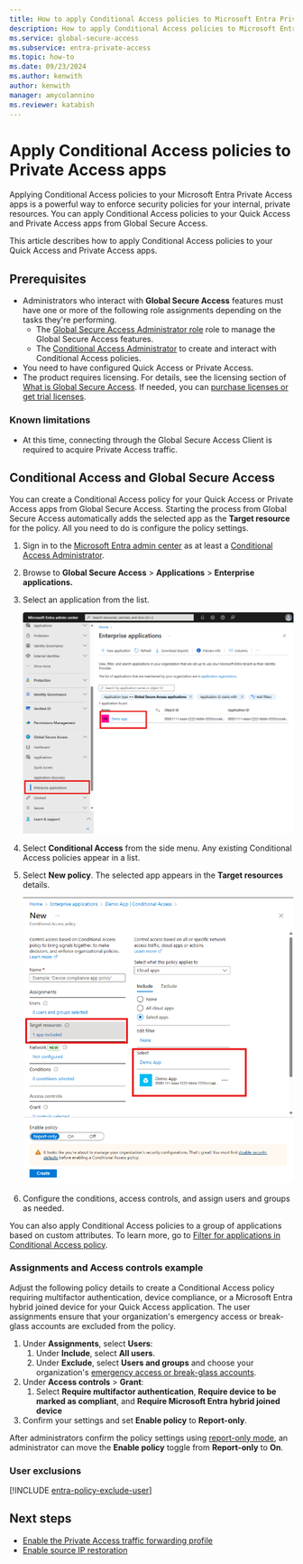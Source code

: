 ```yaml
---
title: How to apply Conditional Access policies to Microsoft Entra Private Access apps
description: How to apply Conditional Access policies to Microsoft Entra Private Access apps.
ms.service: global-secure-access
ms.subservice: entra-private-access
ms.topic: how-to
ms.date: 09/23/2024
ms.author: kenwith
author: kenwith
manager: amycolannino
ms.reviewer: katabish
---
```


# Apply Conditional Access policies to Private Access apps

Applying Conditional Access policies to your Microsoft Entra Private Access apps is a powerful way to enforce security policies for your internal, private resources. You can apply Conditional Access policies to your Quick Access and Private Access apps from Global Secure Access.

This article describes how to apply Conditional Access policies to your Quick Access and Private Access apps.

## Prerequisites

* Administrators who interact with **Global Secure Access** features must have one or more of the following role assignments depending on the tasks they're performing.
   * The [Global Secure Access Administrator role](/azure/active-directory/roles/permissions-reference) role to manage the Global Secure Access features.
   * The [Conditional Access Administrator](/azure/active-directory/roles/permissions-reference#conditional-access-administrator) to create and interact with Conditional Access policies.
* You need to have configured Quick Access or Private Access.
* The product requires licensing. For details, see the licensing section of [What is Global Secure Access](overview-what-is-global-secure-access.md). If needed, you can [purchase licenses or get trial licenses](https://aka.ms/azureadlicense).

### Known limitations

- At this time, connecting through the Global Secure Access Client is required to acquire Private Access traffic.

## Conditional Access and Global Secure Access

You can create a Conditional Access policy for your Quick Access or Private Access apps from Global Secure Access. Starting the process from Global Secure Access automatically adds the selected app as the **Target resource** for the policy. All you need to do is configure the policy settings.

1. Sign in to the [Microsoft Entra admin center](https://entra.microsoft.com) as at least a [Conditional Access Administrator](/azure/active-directory/roles/permissions-reference#conditional-access-administrator).
1. Browse to **Global Secure Access** > **Applications** > **Enterprise applications.**
1. Select an application from the list.

    ![Screenshot of the Enterprise applications details.](media/how-to-target-resource-private-access-apps/enterprise-apps.png)

1. Select **Conditional Access** from the side menu. Any existing Conditional Access policies appear in a list. 
1. Select **New policy**. The selected app appears in the **Target resources** details.

    ![Screenshot of the Conditional Access policy with the Quick Access app selected.](media/how-to-target-resource-private-access-apps/quick-access-target-resource.png)

1. Configure the conditions, access controls, and assign users and groups as needed.

You can also apply Conditional Access policies to a group of applications based on custom attributes. To learn more, go to [Filter for applications in Conditional Access policy](/azure/active-directory/conditional-access/concept-filter-for-applications).

### Assignments and Access controls example

Adjust the following policy details to create a Conditional Access policy requiring multifactor authentication, device compliance, or a Microsoft Entra hybrid joined device for your Quick Access application. The user assignments ensure that your organization's emergency access or break-glass accounts are excluded from the policy.

1. Under **Assignments**, select **Users**:
   1. Under **Include**, select **All users**.
   1. Under **Exclude**, select **Users and groups** and choose your organization's [emergency access or break-glass accounts](#user-exclusions).  
1. Under **Access controls** > **Grant**:
   1. Select **Require multifactor authentication**, **Require device to be marked as compliant**, and **Require Microsoft Entra hybrid joined device**
1. Confirm your settings and set **Enable policy** to **Report-only**.
   
After administrators confirm the policy settings using [report-only mode](/azure/active-directory/conditional-access/howto-conditional-access-insights-reporting), an administrator can move the **Enable policy** toggle from **Report-only** to **On**.

### User exclusions

[!INCLUDE [entra-policy-exclude-user](../includes/entra-policy-exclude-user.md)]

## Next steps

- [Enable the Private Access traffic forwarding profile](how-to-manage-private-access-profile.md)
- [Enable source IP restoration](how-to-source-ip-restoration.md)
